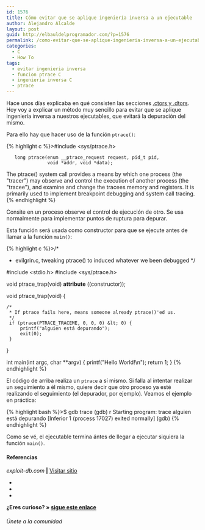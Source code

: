 ```yaml
---
id: 1576
title: Cómo evitar que se aplique ingeniería inversa a un ejecutable
author: Alejandro Alcalde
layout: post
guid: http://elbauldelprogramador.com/?p=1576
permalink: /como-evitar-que-se-aplique-ingenieria-inversa-a-un-ejecutable/
categories:
  - C
  - How To
tags:
  - evitar ingenieria inversa
  - funcion ptrace C
  - ingenieria inversa C
  - ptrace
---
```

Hace unos días explicaba en qué consisten las secciones [.ctors y .dtors][1]. Hoy voy a explicar un método muy sencillo para evitar que se aplique ingeniería inversa a nuestros ejecutables, que evitará la depuración del mismo.

  
<!--more-->

Para ello hay que hacer uso de la función `ptrace()`:

{% highlight c %}>#include &lt;sys/ptrace.h>

       long ptrace(enum __ptrace_request request, pid_t pid,
                   void *addr, void *data);

The  ptrace()  system  call  provides  a  means  by  which  one process (the "tracer") may observe 
and control the execution of another process (the "tracee"), and examine and change the tracees 
memory and registers.  It is primarily used to implement breakpoint debugging and system 
call  tracing.
{% endhighlight %}

Consite en un proceso observe el control de ejecución de otro. Se usa normalmente para implementar puntos de ruptura para depurar.

Esta función será usada como constructor para que se ejecute antes de llamar a la función `main()`:

{% highlight c %}>/*
 * evilgrin.c, tweaking ptrace() to induced whatever we been debugged
 */

#include &lt;stdio.h>
#include &lt;sys/ptrace.h>

void ptrace_trap(void) __attribute__ ((constructor));

void ptrace_trap(void) {

    /*    
     * If ptrace fails here, means someone already ptrace()'ed us.
     */
     if (ptrace(PTRACE_TRACEME, 0, 0, 0) &lt; 0) { 
         printf("alguien está depurando");
         exit(0);
     }
}

int main(int argc, char **argv) {
     printf("Hello World!\n");
     return 1;
}
{% endhighlight %}

El código de arriba realiza un `ptrace` a sí mismo. Si falla al intentar realizar un seguimiento a él mismo, quiere decir que otro proceso ya esté realizando el seguimiento (el depurador, por ejemplo). Veamos el ejemplo en práctica:

{% highlight bash %}>$ gdb trace
(gdb) r
Starting program: trace 
alguien está depurando
[Inferior 1 (process 17027) exited normally]
(gdb) 
{% endhighlight %}

Como se vé, el ejecutable termina ántes de llegar a ejecutar siquiera la función `main()`.

#### Referencias

*exploit-db.com* **|** <a href="http://www.exploit-db.com/papers/13234/" target="_blank">Visitar sitio</a> 

<div class="sharedaddy">
  <div class="sd-content">
    <ul>
      <li>
        <a class="hastip" rel="nofollow" href="http://twitter.com/home?status=Cómo evitar que se aplique ingeniería inversa a un ejecutable+http://elbauldelprogramador.com/como-evitar-que-se-aplique-ingenieria-inversa-a-un-ejecutable/+V%C3%ADa+%40elbaulp" onclick="javascript:window.open(this.href, '', 'menubar=no,toolbar=no,resizable=yes,scrollbars=yes,height=600,width=600');return false;" title="Compartir en Twitter" target="_blank"><span class="iconbox-title"><i class="icon-twitter icon-2x"></i></span></a>
      </li>
      <li>
        <a class="hastip" rel="nofollow" href="http://www.facebook.com/sharer.php?u=http://elbauldelprogramador.com/como-evitar-que-se-aplique-ingenieria-inversa-a-un-ejecutable/&t=Cómo evitar que se aplique ingeniería inversa a un ejecutable+http://elbauldelprogramador.com/como-evitar-que-se-aplique-ingenieria-inversa-a-un-ejecutable/+V%C3%ADa+%40elbaulp" onclick="javascript:window.open(this.href, '', 'menubar=no,toolbar=no,resizable=yes,scrollbars=yes,height=600,width=600');return false;" title="Compartir en Facebook" target="_blank"><span class="iconbox-title"><i class="icon-facebook icon-2x"></i></span></a>
      </li>
      <li>
        <a class="hastip" rel="nofollow" href="https://plus.google.com/share?url=Cómo evitar que se aplique ingeniería inversa a un ejecutable+http://elbauldelprogramador.com/como-evitar-que-se-aplique-ingenieria-inversa-a-un-ejecutable/+V%C3%ADa+%40elbaulp" onclick="javascript:window.open(this.href, '', 'menubar=no,toolbar=no,resizable=yes,scrollbars=yes,height=600,width=600');return false;" title="Compartir en G+" target="_blank"><span class="iconbox-title"><i class="icon-google-plus icon-2x"></i></span></a>
      </li>
    </ul>
  </div>
</div>

<span id="socialbottom" class="highlight style-2">

<p>
  <strong>¿Eres curioso? » <a onclick="javascript:_gaq.push(['_trackEvent','random','click-random']);" href="/index.php?random=1">sigue este enlace</a></strong>
</p>

<h6>
  Únete a la comunidad
</h6>

<div class="iconsc hastip" title="2240 seguidores">
  <a href="http://twitter.com/elbaulp" target="_blank"><i class="icon-twitter"></i></a>
</div>

<div class="iconsc hastip" title="2452 fans">
  <a href="http://facebook.com/elbauldelprogramador" target="_blank"><i class="icon-facebook"></i></a>
</div>

<div class="iconsc hastip" title="0 +1s">
  <a href="http://plus.google.com/+Elbauldelprogramador" target="_blank"><i class="icon-google-plus"></i></a>
</div>

<div class="iconsc hastip" title="Repositorios">
  <a href="http://github.com/algui91" target="_blank"><i class="icon-github"></i></a>
</div>

<div class="iconsc hastip" title="Feed RSS">
  <a href="http://elbauldelprogramador.com/feed" target="_blank"><i class="icon-rss"></i></a>
</div></span>

 [1]: http://elbauldelprogramador.com/programacion/lenguaje-c/jugando-con-la-seccion-dtors-de-la-tabla-de-secciones-en-c/ "Jugando con las secciones .dtors y .ctors de la tabla de secciones en C"
